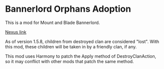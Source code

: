 # Bannerlord Orphans Adoption

This is a mod for Mount and Blade Bannerlord.

[Nexus link](https://www.nexusmods.com/mountandblade2bannerlord/mods/2769/)

As of version 1.5.8, children from destroyed clan are considered "lost".
With this mod, these children will be taken in by a friendly clan, if any.

This mod uses Harmony to patch the Apply method of DestroyClanAction, so it may conflict with other mods that patch the same method.